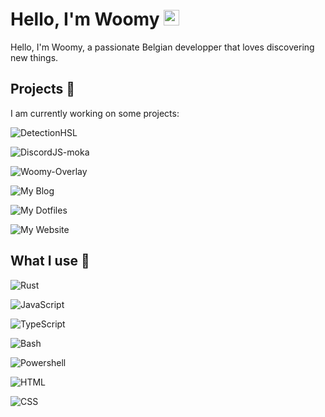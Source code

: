 # Hello, I'm Woomy <img src="https://media.giphy.com/media/hvRJCLFzcasrR4ia7z/giphy.gif" width="25px">
Hello, I'm Woomy, a passionate Belgian developper that loves discovering new things.

## Projects 🔧
I am currently working on some projects:

![DetectionHSL](https://img.shields.io/static/v1?label=DetectionHSL&color=green&style=for-the-badge&logo=powershell&link=https://github.com/DetectionHSL&message=GITHUB)

![DiscordJS-moka](https://img.shields.io/static/v1?label=DiscordJS-moka&color=lightblue&style=for-the-badge&logo=typescript&link=https://github.com/discordjs-moka/moka&message=GITHUB)

![Woomy-Overlay](https://img.shields.io/static/v1?label=Woomy-Overlay&color=purple&style=for-the-badge&logo=gentoo&link=https://github.com/woomy4680-exe/Woomy-Overlay&message=GITHUB)

![My Blog](https://img.shields.io/static/v1?label=Blog&color=yellow&style=for-the-badge&logo=markdown&link=https://woomy4680-exe.github.io/blog&message=WEBSITE)
  
![My Dotfiles](https://img.shields.io/static/v1?label=Dotfiles&color=green&style=for-the-badge&logo=linux&link=https://github.com/Woomy4680-exe/dotfiles&message=GITHUB)

![My Website](https://img.shields.io/static/v1?label=Website&color=orange&style=for-the-badge&logo=html5&link=https://woomy4680-exe.github.io&message=WEBSITE)

## What I use 🔨

![Rust](https://img.shields.io/static/v1?label=&color=red&style=for-the-badge&logo=rust&message=Rust&labelColor=grey)

![JavaScript](https://img.shields.io/static/v1?label=&color=yellow&style=for-the-badge&logo=javascript&message=JavaScript&labelColor=grey)

![TypeScript](https://img.shields.io/static/v1?label=&color=blue&style=for-the-badge&logo=typescript&message=TypeScript&labelColor=grey)

![Bash](https://img.shields.io/static/v1?label=&color=green&style=for-the-badge&logo=linux&message=Bash&labelColor=grey)

![Powershell](https://img.shields.io/static/v1?label=&color=blue&style=for-the-badge&logo=powershell&message=Powershell&labelColor=grey)

![HTML](https://img.shields.io/static/v1?label=&color=red&style=for-the-badge&logo=html5&message=HTML&labelColor=grey)

![CSS](https://img.shields.io/static/v1?label=&color=9cf&style=for-the-badge&logo=css3&message=CSS&labelColor=grey)

